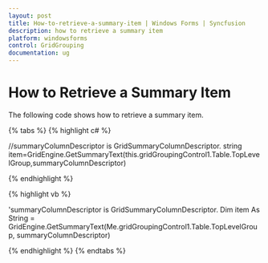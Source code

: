 ```yaml
---
layout: post
title: How-to-retrieve-a-summary-item | Windows Forms | Syncfusion
description: how to retrieve a summary item
platform: windowsforms
control: GridGrouping
documentation: ug
---
```


# How to Retrieve a Summary Item

The following code shows how to retrieve a summary item.

{% tabs %}
{% highlight c# %}

//summaryColumnDescriptor is GridSummaryColumnDescriptor. 
string item=GridEngine.GetSummaryText(this.gridGroupingControl1.Table.TopLevelGroup,summaryColumnDescriptor)

{% endhighlight  %}

{% highlight vb %}

'summaryColumnDescriptor is GridSummaryColumnDescriptor. 
Dim item As String = GridEngine.GetSummaryText(Me.gridGroupingControl1.Table.TopLevelGroup, summaryColumnDescriptor)

{% endhighlight  %}
{% endtabs %}